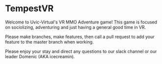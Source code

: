 # TempestVR

Welcome to Uvic-Virtual's VR MMO Adventure game!
This game is focused on sociolizing, adventuring and just having a general good time in VR.

Please make branches, make features, then call a pull request to add your feature to the master branch when working.

Please enjoy your stay and direct any questions to our slack channel or our leader Domenic (AKA icecreamin).
